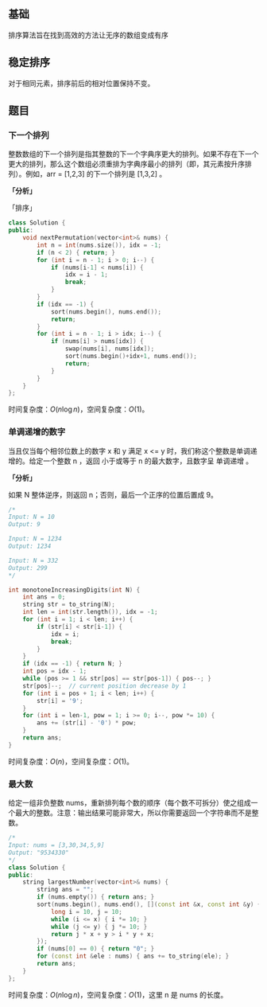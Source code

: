 ## 基础
排序算法旨在找到高效的方法让无序的数组变成有序

## 稳定排序
对于相同元素，排序前后的相对位置保持不变。

## 题目
### 下一个排列
整数数组的下一个排列是指其整数的下一个字典序更大的排列。如果不存在下一个更大的排列，那么这个数组必须重排为字典序最小的排列（即，其元素按升序排列）。例如，arr = [1,2,3] 的下一个排列是 [1,3,2] 。

**「分析」**

「排序」

```cpp
class Solution {
public:
    void nextPermutation(vector<int>& nums) {
        int n = int(nums.size()), idx = -1;
        if (n < 2) { return; }
        for (int i = n - 1; i > 0; i--) {
            if (nums[i-1] < nums[i]) {
                idx = i - 1;
                break;
            }
        }
        if (idx == -1) {
            sort(nums.begin(), nums.end());
            return;
        }
        for (int i = n - 1; i > idx; i--) {
            if (nums[i] > nums[idx]) {
                swap(nums[i], nums[idx]);
                sort(nums.begin()+idx+1, nums.end());
                return;
            }
        }
    }
};
```
时间复杂度：$O(n \log n)$，空间复杂度：$O(1)$。

### 单调递增的数字
当且仅当每个相邻位数上的数字 x 和 y 满足 x <= y 时，我们称这个整数是单调递增的。给定一个整数 n ，返回 小于或等于 n 的最大数字，且数字呈 单调递增 。

**「分析」**

如果 N 整体逆序，则返回 n；否则，最后一个正序的位置后置成 9。

```cpp
/*
Input: N = 10
Output: 9

Input: N = 1234
Output: 1234

Input: N = 332
Output: 299
*/

int monotoneIncreasingDigits(int N) {
    int ans = 0;
    string str = to_string(N);
    int len = int(str.length()), idx = -1;
    for (int i = 1; i < len; i++) {
        if (str[i] < str[i-1]) {
            idx = i;
            break;
        }
    }
    if (idx == -1) { return N; }
    int pos = idx - 1;
    while (pos >= 1 && str[pos] == str[pos-1]) { pos--; }
    str[pos]--;  // current position decrease by 1
    for (int i = pos + 1; i < len; i++) {
        str[i] = '9';
    }
    for (int i = len-1, pow = 1; i >= 0; i--, pow *= 10) {
        ans += (str[i] - '0') * pow;
    }
    return ans;
}
```
时间复杂度：$O(n)$，空间复杂度：$O(1)$。

### 最大数
给定一组非负整数 nums，重新排列每个数的顺序（每个数不可拆分）使之组成一个最大的整数。注意：输出结果可能非常大，所以你需要返回一个字符串而不是整数。

```cpp
/*
Input: nums = [3,30,34,5,9]
Output: "9534330"
*/
class Solution {
public:
    string largestNumber(vector<int>& nums) {
        string ans = "";
        if (nums.empty()) { return ans; }
        sort(nums.begin(), nums.end(), [](const int &x, const int &y) {
            long i = 10, j = 10;
            while (i <= x) { i *= 10; }
            while (j <= y) { j *= 10; }
            return j * x + y > i * y + x;
        });
        if (nums[0] == 0) { return "0"; }
        for (const int &ele : nums) { ans += to_string(ele); }
        return ans;
    }
};
```
时间复杂度：$O(n\log n)$，空间复杂度：$O(1)$，这里 n 是 nums 的长度。
